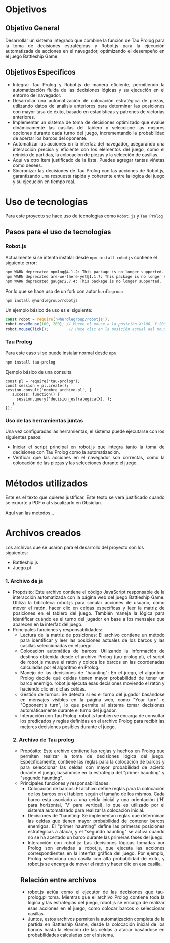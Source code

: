 
# Objetivos
## Objetivo General
<p style="text-align: justify;"> Desarrollar un sistema integrado que combine la función de Tau Prolog para la toma de decisiones estratégicas y Robot.js para la ejecución automatizada de acciones en el navegador, optimizando el desempeño en el juego Battleship Game.</p>

## Objetivos Específicos

<ul>
  <li>
     <div style="text-align: justify;"> 
	Integrar Tau Prolog y Robot.js de manera eficiente, permitiendo la automatización fluida de las decisiones lógicas y su ejecución en el entorno del navegador.
	</div>
  </li>
  <li>
    <div style="text-align: justify;">
      Desarrollar una automatización de colocación estratégica de piezas, utilizando datos de análisis anteriores para determinar las posiciones con mayor tasa de éxito, basado en estadísticas y patrones de victorias anteriores.
    </div>
  </li>
    <li>
    <div style="text-align: justify;">
    Implementar un sistema de toma de decisiones optimizado que evalúe dinámicamente las casillas del tablero y seleccione las mejores opciones durante cada turno del juego, incrementando la probabilidad de acertar los barcos del oponente.
    </div>
  </li>
    <li>
    <div style="text-align: justify;">
      Automatizar las acciones en la interfaz del navegador, asegurando una interacción precisa y eficiente con los elementos del juego, como el reinicio de partidas, la colocación de piezas y la selección de casillas.
    </div>
  </li>
    <li>
    <div style="text-align: justify;">
      Aquí va otro ítem justificado de la lista. Puedes agregar tantas viñetas como desees.
    </div>
  </li>
    <li>
    <div style="text-align: justify;">
      Sincronizar las decisiones de Tau Prolog con las acciones de Robot.js, garantizando una respuesta rápida y coherente entre la lógica del juego y su ejecución en tiempo real.
    </div>
  </li>
</ul>

<div style="page-break-after: always;"></div>

# Uso de tecnologías

Para este proyecto se hace uso de tecnologías como `Robot.js` y  `Tau Prolog`

## Pasos para el uso de tecnologías

### Robot.js

Actualmente si se intenta instalar desde `npm install robotjs` contiene el siguiente error:

```sh
npm WARN deprecated npmlog@4.1.2: This package is no longer supported.
npm WARN deprecated are-we-there-yet@1.1.7: This package is no longer supported.
npm WARN deprecated gauge@2.7.4: This package is no longer supported.
``` 

Por lo que se hace uso de un fork con autor `hurdlegroup`

```sh
npm install @hurdlegroup/robotjs
```

Un ejemplo básico de uso es el siguiente:

```js
const robot = require('@hurdlegroup/robotjs');
robot.moveMouse(100, 200); // Mueve el mouse a la posición X:100, Y:200
robot.mouseClick();         // Hace clic en la posición actual del mouse

```

### Tau Prolog

Para este caso si se puede instalar normal desde `npm`

```sh
npm install tau-prolog
```

Ejemplo básico de una consulta 

```
const pl = require("tau-prolog");
const session = pl.create();
session.consult('nombre_archivo.pl', {
   success: function() { 
     session.query('decision_estrategica(X).');
   }
});
```

### Uso de las herramientas juntas

Una vez configuradas las herramientas, el sistema puede ejecutarse con los siguientes pasos:

<ul>
  <li>
     <div style="text-align: justify;"> 
	Iniciar el script principal en robot.js que integra tanto la toma de decisiones con Tau Prolog como la automatización.
	</div>
  </li>
  <li>
    <div style="text-align: justify;">
      Verificar que las acciones en el navegador son correctas, como la colocación de las piezas y las selecciones durante el juego.
    </div>
</ul>

<div style="page-break-after: always;"></div>

# Métodos utilizados

<p style="text-align: justify;">
Este es el texto que quieres justificar. Este texto se verá justificado cuando se exporte a PDF o al visualizarlo en Obsidian.
</p>

Aquí van las metodos...

<div style="page-break-after: always;"></div>

# Archivos creados

Los archivos que se usaron para el desarrollo del proyecto son los siguientes:

* Battleship.js
* Juego.pl

### 1. Archivo de js

<ul>
  <li>
     <div style="text-align: justify;"> 
	Propósito: Este archivo contiene el código JavaScript responsable de la interacción automatizada con la página web del juego Battleship Game. Utiliza la biblioteca robot.js para simular acciones de usuario, como mover el ratón, hacer clic en celdas específicas y leer la matriz de posiciones en el tablero del juego. También maneja la lógica para identificar cuándo es el turno del jugador en base a los mensajes que aparecen en la interfaz del juego.
	</div>
  </li>
  <li>
   <div style="text-align: justify;"> 
    Principales funciones y responsabilidades:
</div>
<ul>
  <li>
     <div style="text-align: justify;"> 
	Lectura de la matriz de posiciones: El archivo contiene un método para identificar y leer las posiciones actuales de los barcos y las casillas seleccionadas en el juego.
	</div>
  </li>
  <li>
    <div style="text-align: justify;">
      Colocación automática de barcos: Utilizando la información de destinos obtenida desde el archivo Prolog (tau-prolog.pl), el script de robot.js mueve el ratón y coloca los barcos en las coordenadas calculadas por el algoritmo en Prolog.
    </div>
</li>
  <li>
     <div style="text-align: justify;"> 
	Manejo de las decisiones de "haunting": En el juego, el algoritmo Prolog decide qué celdas tienen mayor probabilidad de tener un barco enemigo. robot.js ejecuta esas decisiones moviendo el ratón y haciendo clic en dichas celdas.
	</div>
  </li>
  <li>
     <div style="text-align: justify;"> 
	Gestión de turnos: Se detecta si es el turno del jugador basándose en mensajes visibles en la página web, como "Your turn" o "Opponent's turn", lo que permite al sistema tomar decisiones automáticamente durante el turno del jugador.
	</div>
  </li>
  <li>
     <div style="text-align: justify;"> 
	Interacción con Tau Prolog: robot.js también se encarga de consultar los predicados y reglas definidas en el archivo Prolog para recibir las mejores decisiones posibles durante el juego.
	</div>
  </li>
</ul>
    </div>



### 2. Archivo de Tau prolog

<ul>
  <li>
     <div style="text-align: justify;"> 
	Propósito: Este archivo contiene las reglas y hechos en Prolog que permiten realizar la toma de decisiones lógica del juego. Específicamente, contiene las reglas para la colocación de barcos y para seleccionar las celdas con mayor probabilidad de acierto durante el juego, basándose en la estrategia del "primer haunting" y "segundo haunting".
	</div>
  </li>
  <li>
   <div style="text-align: justify;"> 
    Principales funciones y responsabilidades:
</div>
<ul>
  <li>
     <div style="text-align: justify;"> 
	Colocación de barcos: El archivo define reglas para la colocación de los barcos en el tablero según el tamaño de los mismos. Cada barco está asociado a una celda inicial y una orientación (`H` para horizontal, `V` para vertical), lo que es utilizado por el sistema automatizado para realizar la colocación inicial.
	</div>
  </li>
  <li>
    <div style="text-align: justify;">
     Decisiones de "haunting: Se implementan reglas que determinan las celdas que tienen mayor probabilidad de contener barcos enemigos. El "primer haunting" define las primeras posiciones estratégicas a atacar, y el "segundo haunting" se activa cuando no se ha acertado un barco durante las primeras fases del juego.
    </div>
</li>
  <li>
     <div style="text-align: justify;"> 
	Interacción con robot.js: Las decisiones lógicas tomadas por Prolog son enviadas a robot.js, que ejecuta las acciones correspondientes en la interfaz gráfica del juego. Por ejemplo, Prolog selecciona una casilla con alta probabilidad de éxito, y robot.js se encarga de mover el ratón y hacer clic en esa casilla.
	</div>
  </li>
</ul>
    </div>

## Relación entre archivos

<ul>
  <li>
     <div style="text-align: justify;"> 
	robot.js actúa como el ejecutor de las decisiones que tau-prolog.pl toma. Mientras que el archivo Prolog contiene toda la lógica y las estrategias del juego, robot.js se encarga de realizar esas acciones en el juego, como colocar barcos o seleccionar casillas.
	</div>
  </li>
  <li>
   <div style="text-align: justify;"> 
    Juntos, estos archivos permiten la automatización completa de la partida en Battleship Game, desde la colocación inicial de los barcos hasta la elección de las celdas a atacar basándose en probabilidades calculadas por el sistema.
</div>
</ul>
